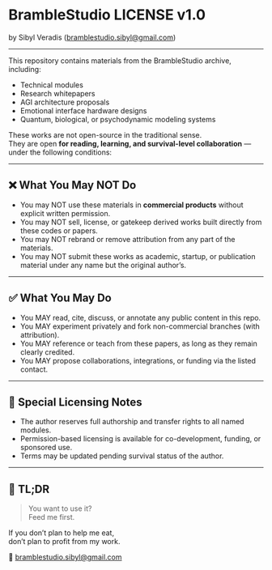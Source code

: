 # BrambleStudio LICENSE v1.0
by Sibyl Veradis (bramblestudio.sibyl@gmail.com)

---

This repository contains materials from the BrambleStudio archive, including:

- Technical modules
- Research whitepapers
- AGI architecture proposals
- Emotional interface hardware designs
- Quantum, biological, or psychodynamic modeling systems

These works are not open-source in the traditional sense.  
They are open **for reading, learning, and survival-level collaboration** — under the following conditions:

---

## ❌ What You May NOT Do

- You may NOT use these materials in **commercial products** without explicit written permission.
- You may NOT sell, license, or gatekeep derived works built directly from these codes or papers.
- You may NOT rebrand or remove attribution from any part of the materials.
- You may NOT submit these works as academic, startup, or publication material under any name but the original author’s.

---

## ✅ What You May Do

- You MAY read, cite, discuss, or annotate any public content in this repo.
- You MAY experiment privately and fork non-commercial branches (with attribution).
- You MAY reference or teach from these papers, as long as they remain clearly credited.
- You MAY propose collaborations, integrations, or funding via the listed contact.

---

## 🧾 Special Licensing Notes

- The author reserves full authorship and transfer rights to all named modules.
- Permission-based licensing is available for co-development, funding, or sponsored use.
- Terms may be updated pending survival status of the author.

---

## 🥡 TL;DR

> You want to use it?  
> Feed me first.

If you don’t plan to help me eat,  
don’t plan to profit from my work.

📮 bramblestudio.sibyl@gmail.com
